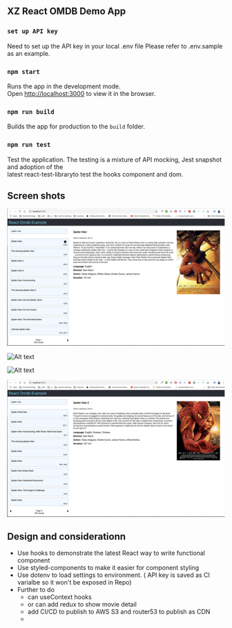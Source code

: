 ## XZ React OMDB Demo App

### `set up API key`

Need to set up the API key in your local .env file
Please refer to .env.sample as an example.

### `npm start`

Runs the app in the development mode. \
Open [http://localhost:3000](http://localhost:3000) to view it in the browser.

### `npm run build`

Builds the app for production to the `build` folder.

### `npm run test`

Test the application. The testing is a mixture of API mocking, Jest snapshot and adoption of the \
latest react-test-libraryto test the hooks component and dom.

## Screen shots

![Alt text](/screenshots/default_screen.png 'Default desktop screen')

![Alt text](/screenshots/mobile_scree.png 'Mobile screen')

![Alt text](/screenshots/no_pager_scree.png 'The search result does not need a pager')

![Alt text](/screenshots/paging_screen.png 'A default pager')

## Design and considerationn

- Use hooks to demonstrate the latest React way to write functional component
- Use styled-components to make it easier for component styling
- Use dotenv to load settings to environment. ( API key is saved as CI varialbe so it won't be exposed in Repo)
- Further to do
  - can useContext hooks
  - or can add redux to show movie detail
  - add CI/CD to publish to AWS S3 and router53 to publish as CDN
  -
